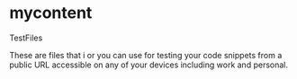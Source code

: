 
# mycontent
TestFiles

These are files that i or you can use for testing your code snippets from a public URL accessible on any of your devices including work and personal.
